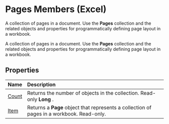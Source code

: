 
# Pages Members (Excel)
A collection of pages in a document. Use the  **Pages** collection and the related objects and properties for programmatically defining page layout in a workbook.

A collection of pages in a document. Use the  **Pages** collection and the related objects and properties for programmatically defining page layout in a workbook.


## Properties



|**Name**|**Description**|
|:-----|:-----|
|[Count](8057db6b-1f13-3950-5508-0bbcec892359.md)|Returns the number of objects in the collection. Read-only  **Long** .|
|[Item](d5e15285-cdf8-f7dd-8a10-e7b045f76b7f.md)|Returns a  **Page** object that represents a collection of pages in a workbook. Read-only.|
